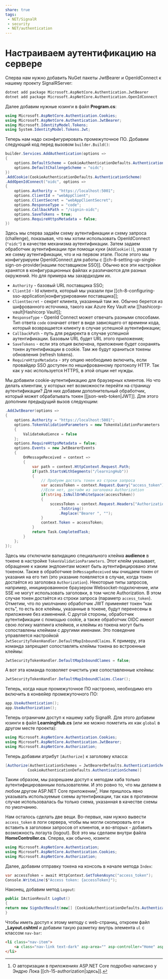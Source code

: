 ```yaml
---
share: true
tags:
 - NET/SignalR
 - security
 - NET/authentication
---
```

# Настраиваем аутентификацию на сервере
Сперва нам нужно добавить NuGet пакеты JwtBearer и OpenIdConnect к нашему проекту SignalRServer:
```bash
dotnet add package Microsoft.AspNetCore.Authentication.JwtBearer
dotnet add package Microsoft.AspNetCore.Authentication.OpenIdConnect
```
Далее добавим нужные юзинги в файл **Program.cs**:
```csharp
using Microsoft.AspNetCore.Authentication.Cookies;
using Microsoft.AspNetCore.Authentication.JwtBearer;
using Microsoft.IdentityModel.Tokens;
using System.IdentityModel.Tokens.Jwt;
```
Теперь нам надо сконфигурировать промежуточное ПО. Добавим следующий код перед вызовом `builder.Build()`:
```csharp
builder.Services.AddAuthentication(options =>
{
	options.DefaultScheme = CookieAuthenticationDefaults.AuthenticationScheme;
	options.DefaultChallengeScheme = "oidc";
})
.AddCookie(CookieAuthenticationDefaults.AuthenticationScheme)
.AddOpenIdConnect("oidc", options =>
{
	options.Authority = "https://localhost:5001";
	options.ClientId = "webAppClient";
	options.ClientSecret = "webAppClientSecret";
	options.ResponseType = "code";
	options.CallbackPath = "/signin-oidc";
	options.SaveTokens = true;
	options.RequireHttpsMetadata = false;
})
```
Здесь мы сперва задаём схему аутентификации и схему запроса (challenge), показывая, что мы хотим использовать OpenIdConnect (`"oidc"`) в качестве механизма аутентификации. Затем задаем обработчик аутентификации при помощи куки (`AddCookie()`), указав ту же схему аутентификации, что и на первом этапе.
После этого мы конфигурируем OpenIdConnect для работы с [[ch-8-setting-up-single-sign-on-provider|нашим поставщиком SSO]]. Обычно все эти настройки хранятся в конфигурационных файлах и различаются для разных окружений. Но для примера мы захардкодим их.
- `Authority` - базовый URL поставщика SSO;
- `ClientId` - Id клиента, который мы указали при [[ch-8-configuring-sso-application|конфигурировании поставщика]];
- `ClientSecret` - секрет клиента, указанный там же. Обычно берется из шифрованного источника, такого как Azure Key Vault или [[hashicorp-vault|Hashicorp Vault]];
- `ResponseType` - OpenId Connect может отвечать разными способами. Тип ответа `code` означает ответ в виде зависящего от времени кода, который возвращается клиенту в случае успешной аутентификации;
- `CallbackPath` - путь для редиректа в случае успешной аутентификации. Базовым URL будет URL этого приложения;
- `SaveTokens` - если эта опция включена, приложение будет сохранять токен аутентификации в cookie. Там же будут храниться токены обновления (refresh tokens).
- `RequireHttpsMetadata` - эту опцию необходимо включить, если провайдер SSO доступен по нешифрованному протоколу HTTP. Так как у нас используется HTTPS, в этой опции нет нужды.

Мы добавили cookie-аутентификацию для браузерных клиентов. Но что делать клиентам, у которых нет возможности перейти на страницу аутентификации? Для них добавим дополнительный обработчик, который может обрабатывать токен [[json-web-token|JWT]]. Для этого дополним предыдущий вызов следующим:
```csharp
.AddJwtBearer(options =>
{
	options.Authority = "https://localhost:5001";
	options.TokenValidationParameters = new TokenValidationParameters
	{
		ValidateAudience = false
	};
	options.RequireHttpsMetadata = false;
	options.Events = new JwtBearerEvents
	{
		OnMessageReceived = context =>
		{
			var path = context.HttpContext.Request.Path;
			if(path.StartsWithSegments("/learningHub"))
			{
				// Пробуем достать токен из строки запроса
				var accessToken = context.Request.Query["access_token"];
				//Если нет, достаём из заголовка Authorization
				if(string.IsNullOrWhiteSpace(accessToken))
				{
					sccessToken = context.Request.Headers["Authorization"]
						.ToString()
						.Replace("Bearer ", "");
				}
				context.Token = accessToken;
			}
			return Task.CompletedTask;
		}
	};
});
```
Здесь мы отключили валидацию специального клейма **audience** в токене в настройке `TokenValidationParameters`. Этот клейм указывает, обращение к каким эндпоинтам может быть аутентифицировано этим токеном.
Также в обработчике `OnMessageReceived` мы очищаем токен от указания на его тип (это указание появляется в случае, когда токен достаётся из заголовка `Authorization`).
Некоторые типы запросов, например, инициированнное браузером Websocket-подключение, или SSE не могут использовать заголовки, в том числе Authorization. В этом случае токен достаётся из строки запроса (параметр `access_token`).
Отметим, что по умолчанию обработчик JWT применяет токен “как есть”, то есть все клеймы, указанные в токене, будут перенесены в приложение без изменений. С другой стороны, обработчик аутентификации с помощью cookie, а также обработчик OIDC имеют свою логику маппинга клеймов, и клеймы из токена могут быть сопоставлены клеймам с другими именами. Это поведение управляется настройкой `JwtSecurityTokenHandler.DefaultMapInboundClaims`. К примеру, эта команда запрещает сопоставлять клеймы токена во встроенные клеймы:
```csharp
JwtSecurityTokenHandler.DefaultMapInboundClames = false;
```
А вот эта команда позволяет очистить уже сопоставленные клеймы:
```csharp
JwtSecurityTokenHandler.DefaultMapInboundClaims.Clear();
```
Теперь, когда наше промежуточное ПО настроено, необходимо его включить в конвейер промежуточного ПО:
```csharp
app.UseAuthentication();
app.UseAuthorization();
```
Теперь ограничим доступ к нашему хабу SignalR. Для этого добавим юзинги в файл **LearningHub.cs** (или же можно пометить их как `global` в другом месте проекта):
```csharp
using Microsoft.AspNetCore.Authentication.Cookies;
using Microsoft.AspNetCore.Authentication.JwtBearer;
using Microsoft.AspNetCore.Authorization;
```
Теперь добавим атрибут `[Authorize]` к заголовку класса:
```csharp
[Authorize(AuthenticationSchemes = JwtBearerDefaults.AuthenticationScheme + "," +
		  CookieAuthenticationDefaults.AuthenticationScheme)]
```
Таким образом, мы разрешаем доступ к методам хаба только аутентифицированным пользователям. И это ровно то, что мы делаем в любом другом ASP.NET Core приложении[^1]. Нам пришлось явно указывать используемые схемы аутентификации, так как в противном случае использовалась бы только схема, указанная в качестве схемы по умолчанию.

Нам осталось сделать две вещи. Во-первых, нам нужно вывести `access_token` в логи сервера, чтобы мы могли скопировать его и вставить в заголовки запросов от клиентов, и во-вторых - добавить возможность логаута (logout). Всё это мы сделаем внутри файла **HomeController.cs**.
Сперва, как обычно, юзинги:
```csharp
using Microsoft.AspNetCore.Authentication;
using Microsoft.AspNetCore.Authentication.Cookies;
using Microsoft.AspNetCore.Authorization;
```
Далее, добавим отправку токена на консоль в начале метода `Index`:
```csharp
var accessToken = await HttpContext.GetTokenAsync("access_token");
Console.WriteLine($"Access token: {accessToken}");
```
Наконец, добавим метод `Logout`:
```csharp
public IActionResult LogOut()
{
return new SignOutResult(new[] {CookieAuthenticationDefaults.AuthenticationScheme, "oidc"});
}
```
Чтобы иметь доступ к этому методу с web-страниц, откроем файл **\_Layout.cshtml** и добавим такую разметку внутрь элемента `ul` с классом `nav-bar`:
```html
<li class="nav-item">
	<a class="nav-link text-dark" asp-area="" asp-controller="Home" asp-action="LogOut">Log Out</a>
</li>
```

[^1]: О авторизации в приложениях ASP.NET Core подробно написано у Эндрю Лока [[ch-15-authorization|здесь]].